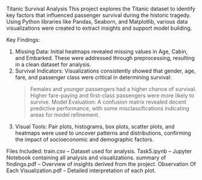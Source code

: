 Titanic Survival Analysis
This project explores the Titanic dataset to identify key factors that influenced passenger survival during the historic tragedy. Using Python libraries like Pandas, Seaborn, and Matplotlib, various data visualizations were created to extract insights and support model building.

Key Findings:
 1. Missing Data: Initial heatmaps revealed missing values in Age, Cabin, and Embarked. These were addressed through preprocessing, resulting in a clean dataset for analysis.
 2. Survival Indicators: Visualizations consistently showed that gender, age, fare, and passenger class were critical in determining survival:
      > Females and younger passengers had a higher chance of survival.
      > Higher fare-paying and first-class passengers were more likely to survive.
      > Model Evaluation: A confusion matrix revealed decent predictive performance, with some misclassifications indicating areas for model refinement.
 3. Visual Tools: Pair plots, histograms, box plots, scatter plots, and heatmaps were used to uncover patterns and distributions, confirming the impact of socioeconomic and demographic factors.

Files Included:
train.csv – Dataset used for analysis.
Task5.ipynb – Jupyter Notebook containing all analysis and visualizations.
summary of findings.pdf – Overview of insights derived from the project.
Observation Of Each Visualization.pdf – Detailed interpretation of each plot.
